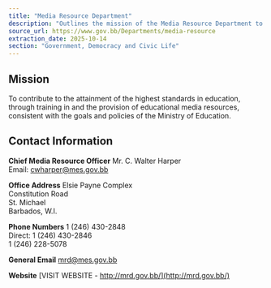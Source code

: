 ```yaml
---
title: "Media Resource Department"
description: "Outlines the mission of the Media Resource Department to support educational standards through media resources, and provides key contact information."
source_url: https://www.gov.bb/Departments/media-resource
extraction_date: 2025-10-14
section: "Government, Democracy and Civic Life"
---
```


## Mission

To contribute to the attainment of the highest standards in education, through training in and the provision of educational media resources, consistent with the goals and policies of the Ministry of Education.

## Contact Information

**Chief Media Resource Officer**
Mr. C. Walter Harper  
Email: cwharper@mes.gov.bb

**Office Address**
Elsie Payne Complex  
Constitution Road  
St. Michael  
Barbados, W.I.

**Phone Numbers**
1 (246) 430-2848  
Direct: 1 (246) 430-2846  
1 (246) 228-5078

**General Email**
mrd@mes.gov.bb

**Website**
[VISIT WEBSITE - http://mrd.gov.bb/](http://mrd.gov.bb/)
```